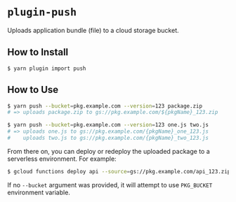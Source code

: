 # `plugin-push`

Uploads application bundle (file) to a cloud storage bucket.

## How to Install

```
$ yarn plugin import push
```

## How to Use

```bash
$ yarn push --bucket=pkg.example.com --version=123 package.zip
# => uploads package.zip to gs://pkg.example.com/${pkgName}_123.zip
```

```bash
$ yarn push --bucket=pkg.example.com --version=123 one.js two.js
# => uploads one.js to gs://pkg.example.com/{pkgName}_one_123.js
#    uploads two.js to gs://pkg.example.com/{pkgName}_two_123.js
```

From there on, you can deploy or redeploy the uploaded package to a serverless
environment. For example:

```bash
$ gcloud functions deploy api --source=gs://pkg.example.com/api_123.zip
```

If no `--bucket` argument was provided, it will attempt to use `PKG_BUCKET`
environment variable.
